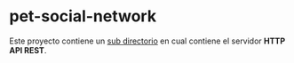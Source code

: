 # pet-social-network
Este proyecto contiene un [sub directorio](https://github.com/davblckqueen/pet-social-network/tree/main/services-API)  en cual contiene el servidor **HTTP API REST**.
